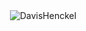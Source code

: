 <p>&nbsp;<img align="center" src="https://github-readme-stats.vercel.app/api?username=DavisHenckel&show_icons=true&locale=en&theme=github_dark&count_private=true&hide=stars" alt="DavisHenckel" /></p>
